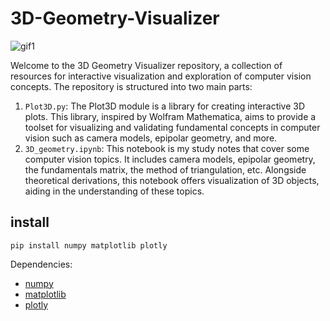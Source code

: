 # 3D-Geometry-Visualizer

![gif1](https://github.com/brianwang00001/3D-geometry-visualizer/blob/main/gif1.gif)

Welcome to the 3D Geometry Visualizer repository, a collection of resources for interactive visualization and exploration of computer vision concepts. The repository is structured into two main parts: 
1. `Plot3D.py`: The Plot3D module is a library for creating interactive 3D plots. This library, inspired by Wolfram Mathematica, aims to provide a toolset for visualizing and validating fundamental concepts in computer vision such as camera models, epipolar geometry, and more.
3. `3D_geometry.ipynb`: This notebook is my study notes that cover some computer vision topics. It includes camera models, epipolar geometry, the fundamentals matrix, the method of triangulation, etc. Alongside theoretical derivations, this notebook offers visualization of 3D objects, aiding in the understanding of these topics.   

## install
```
pip install numpy matplotlib plotly
```

Dependencies:

- [numpy](https://numpy.org/install/) 
- [matplotlib](https://matplotlib.org/stable/users/installing/index.html)
- [plotly](https://plotly.com/python/getting-started/)
